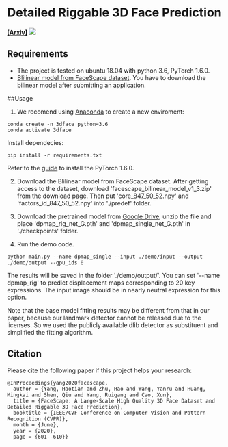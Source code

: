 # Detailed Riggable 3D Face Prediction
**[[Arxiv]](https://arxiv.org/abs/2003.13989)**
<img src="https://github.com/yanght321/Detailed3DFace/teaser/1.png" >

## Requirements
- The project is tested on ubuntu 18.04 with python 3.6, PyTorch 1.6.0.  
- [Blilinear model from FaceScape dataset](https://facescape.nju.edu.cn/Page_Data/).  You have to download the bilinear model after submitting an application.

##Usage
1. We recomend using [Anaconda](https://www.anaconda.com/download/#linux) to create a new enviroment:
```
conda create -n 3dface python=3.6
conda activate 3dface
```

Install dependecies:
```
pip install -r requirements.txt
```
Refer to the [guide](https://pytorch.org/get-started/locally/) to install the PyTorch 1.6.0.

2. Download the Blilinear model from FaceScape dataset. After getting access to the dataset, download 'facescape_bilinear_model_v1_3.zip' from the download page. Then put 'core_847_50_52.npy' and 'factors_id_847_50_52.npy' into './predef' folder.

3. Download the pretrained model from [Google Drive](https://drive.google.com/open?id=1ImnwfcfuTanjlHbt2t9oe5eZYP3TzDpX), unzip the file and place 'dpmap_rig_net_G.pth' and 'dpmap_single_net_G.pth' in './checkpoints' folder.

4. Run the demo code.
```
python main.py --name dpmap_single --input ./demo/input --output ./demo/output --gpu_ids 0
```
The results will be saved in the folder './demo/output/'. 
You can set '--name dpmap_rig' to predict displacement maps corresponding to 20 key expressions. The input image should be in nearly neutral expression for this option.

Note that the base model fitting results may be different from that in our paper, because our landmark detector cannot be released due to the licenses. So we used the publicly available dlib detector as 
substituent and simplified the fitting algorithm.

## Citation

Please cite the following paper if this project helps your research:
```
@InProceedings{yang2020facescape,
  author = {Yang, Haotian and Zhu, Hao and Wang, Yanru and Huang, Mingkai and Shen, Qiu and Yang, Ruigang and Cao, Xun},
  title = {FaceScape: A Large-Scale High Quality 3D Face Dataset and Detailed Riggable 3D Face Prediction},
  booktitle = {IEEE/CVF Conference on Computer Vision and Pattern Recognition (CVPR)},
  month = {June},
  year = {2020},
  page = {601--610}}
```
